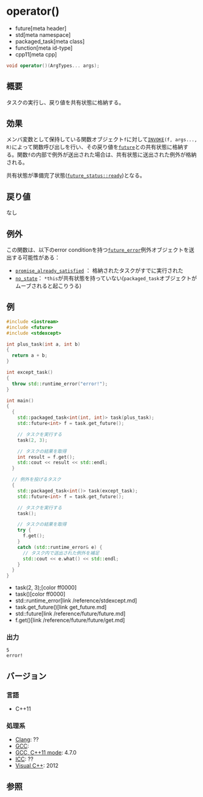 # operator()
* future[meta header]
* std[meta namespace]
* packaged_task[meta class]
* function[meta id-type]
* cpp11[meta cpp]

```cpp
void operator()(ArgTypes... args);
```

## 概要
タスクの実行し、戻り値を共有状態に格納する。


## 効果
メンバ変数として保持している関数オブジェクト`f`に対して[`INVOKE`](/reference/functional/invoke.md)`(f, args..., R)`によって関数呼び出しを行い、その戻り値を[`future`](../future.md)との共有状態に格納する。関数`f`の内部で例外が送出された場合は、共有状態に送出された例外が格納される。

共有状態が準備完了状態([`future_status::ready`](../future_status.md))となる。


## 戻り値
なし


## 例外
この関数は、以下のerror conditionを持つ[`future_error`](../future_error.md)例外オブジェクトを送出する可能性がある：

- [`promise_already_satisfied`](../future_errc.md) ： 格納されたタスクがすでに実行された
- [`no_state`](../future_errc.md)： `*this`が共有状態を持っていない(`packaged_task`オブジェクトがムーブされると起こりうる)


## 例
```cpp example
#include <iostream>
#include <future>
#include <stdexcept>

int plus_task(int a, int b)
{
  return a + b;
}

int except_task()
{
  throw std::runtime_error("error!");
}

int main()
{
  {
    std::packaged_task<int(int, int)> task(plus_task);
    std::future<int> f = task.get_future();

    // タスクを実行する
    task(2, 3);

    // タスクの結果を取得
    int result = f.get();
    std::cout << result << std::endl;
  }

  // 例外を投げるタスク
  {
    std::packaged_task<int()> task(except_task);
    std::future<int> f = task.get_future();

    // タスクを実行する
    task();

    // タスクの結果を取得
    try {
      f.get();
    }
    catch (std::runtime_error& e) {
      // タスク内で送出された例外を補足
      std::cout << e.what() << std::endl;
    }
  }
}
```
* task(2, 3);[color ff0000]
* task()[color ff0000]
* std::runtime_error[link /reference/stdexcept.md]
* task.get_future()[link get_future.md]
* std::future[link /reference/future/future.md]
* f.get()[link /reference/future/future/get.md]

### 出力
```
5
error!
```

## バージョン
### 言語
- C++11

### 処理系
- [Clang](/implementation.md#clang): ??
- [GCC](/implementation.md#gcc): 
- [GCC, C++11 mode](/implementation.md#gcc): 4.7.0
- [ICC](/implementation.md#icc): ??
- [Visual C++](/implementation.md#visual_cpp): 2012


## 参照



